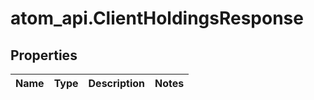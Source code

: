 # atom_api.ClientHoldingsResponse

## Properties
Name | Type | Description | Notes
------------ | ------------- | ------------- | -------------


